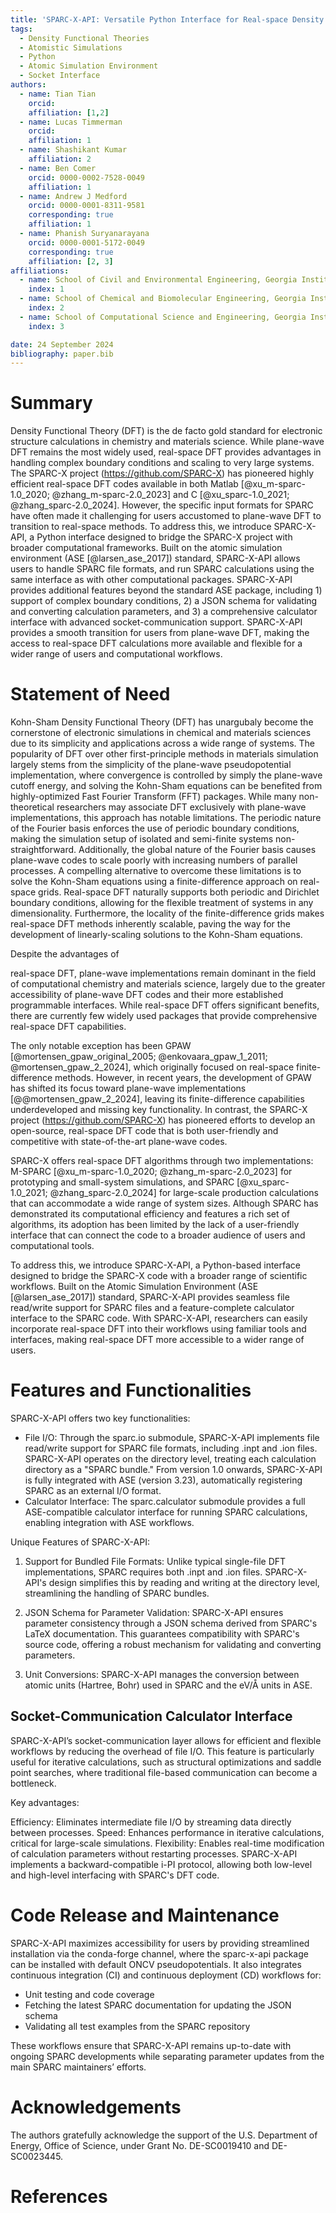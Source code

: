 ```yaml
---
title: 'SPARC-X-API: Versatile Python Interface for Real-space Density Functional Theory Calculations'
tags:
  - Density Functional Theories
  - Atomistic Simulations
  - Python
  - Atomic Simulation Environment
  - Socket Interface
authors:
  - name: Tian Tian
    orcid:
    affiliation: [1,2]
  - name: Lucas Timmerman
    orcid:
    affiliation: 1
  - name: Shashikant Kumar
    affiliation: 2
  - name: Ben Comer
    orcid: 0000-0002-7528-0049
	affiliation: 1
  - name: Andrew J Medford
    orcid: 0000-0001-8311-9581
    corresponding: true
    affiliation: 1
  - name: Phanish Suryanarayana
    orcid: 0000-0001-5172-0049
    corresponding: true
    affiliation: [2, 3]
affiliations:
  - name: School of Civil and Environmental Engineering, Georgia Institute of Technology
	index: 1
  - name: School of Chemical and Biomolecular Engineering, Georgia Institute of Technology
    index: 2
  - name: School of Computational Science and Engineering, Georgia Institute of Technology
    index: 3

date: 24 September 2024
bibliography: paper.bib
---
```


# Summary

Density Functional Theory (DFT) is the de facto gold standard for
electronic structure calculations in chemistry and materials
science. While plane-wave DFT remains the most widely used, real-space
DFT provides advantages in handling complex boundary conditions and
scaling to very large systems. The SPARC-X project
(https://github.com/SPARC-X) has pioneered highly efficient real-space
DFT codes available in both Matlab [@xu_m-sparc-1.0_2020;
@zhang_m-sparc-2.0_2023] and C [@xu_sparc-1.0_2021;
@zhang_sparc-2.0_2024]. However, the specific input formats for SPARC
have often made it challenging for users accustomed to plane-wave DFT
to transition to real-space methods. To address this, we introduce
SPARC-X-API, a Python interface designed to bridge the SPARC-X project
with broader computational frameworks. Built on the atomic simulation
environment (ASE [@larsen_ase_2017]) standard, SPARC-X-API allows
users to handle SPARC file formats, and run SPARC calculations using
the same interface as with other computational packages. SPARC-X-API
provides additional features beyond the standard ASE package,
including 1) support of complex boundary conditions, 2) a JSON schema
for validating and converting calculation parameters, and 3) a
comprehensive calculator interface with advanced socket-communication
support. SPARC-X-API provides a smooth transition for users from
plane-wave DFT, making the access to real-space DFT calculations more
available and flexible for a wider range of users and computational
workflows.

# Statement of Need

Kohn-Sham Density Functional Theory (DFT) has unargubaly become the
cornerstone of electronic simulations in chemical and materials
sciences due to its simplicity and applications across a wide range of
systems. The popularity of DFT over other first-principle methods in
materials simulation largely stems from the simplicity of the
plane-wave pseudopotential implementation, where convergence is
controlled by simply the plane-wave cutoff energy, and solving the
Kohn-Sham equations can be benefited from highly-optimized Fast
Fourier Transform (FFT) packages. While many non-theoretical
researchers may associate DFT exclusively with plane-wave
implementations, this approach has notable limitations. The periodic
nature of the Fourier basis enforces the use of periodic boundary
conditions, making the simulation setup of isolated and semi-finite
systems non-straightforward. Additionally, the global nature of the
Fourier basis causes plane-wave codes to scale poorly with increasing
numbers of parallel processes. A compelling alternative to overcome
these limitations is to solve the Kohn-Sham equations using a
finite-difference approach on real-space grids. Real-space DFT
naturally supports both periodic and Dirichlet boundary conditions,
allowing for the flexible treatment of systems in any
dimensionality. Furthermore, the locality of the finite-difference
grids makes real-space DFT methods inherently scalable, paving the way
for the development of linearly-scaling solutions to the Kohn-Sham
equations.

<!-- Need review @TT 2024.09.30 --> Despite the advantages of
real-space DFT, plane-wave implementations remain dominant in the
field of computational chemistry and materials science, largely due to
the greater accessibility of plane-wave DFT codes and their more
established programmable interfaces. While real-space DFT offers
significant benefits, there are currently few widely used packages
that provide comprehensive real-space DFT capabilities.

The only notable exception has been GPAW
[@mortensen_gpaw_original_2005; @enkovaara_gpaw_1_2011;
@mortensen_gpaw_2_2024], which originally focused on real-space
finite-difference methods. However, in recent years, the development
of GPAW has shifted its focus toward plane-wave implementations
[@@mortensen_gpaw_2_2024], leaving its finite-difference capabilities
underdeveloped and missing key functionality. In contrast, the SPARC-X
project (https://github.com/SPARC-X) has pioneered efforts to develop
an open-source, real-space DFT code that is both user-friendly and
competitive with state-of-the-art plane-wave codes.

SPARC-X offers real-space DFT algorithms through two implementations:
M-SPARC [@xu_m-sparc-1.0_2020; @zhang_m-sparc-2.0_2023] for
prototyping and small-system simulations, and SPARC
[@xu_sparc-1.0_2021; @zhang_sparc-2.0_2024] for large-scale production
calculations that can accommodate a wide range of system
sizes. Although SPARC has demonstrated its computational efficiency
and features a rich set of algorithms, its adoption has been limited
by the lack of a user-friendly interface that can connect the code to
a broader audience of users and computational tools.

To address this, we introduce SPARC-X-API, a Python-based interface
designed to bridge the SPARC-X code with a broader range of scientific
workflows. Built on the Atomic Simulation Environment (ASE
[@larsen_ase_2017]) standard, SPARC-X-API provides seamless file
read/write support for SPARC files and a feature-complete calculator
interface to the SPARC code. With SPARC-X-API, researchers can easily
incorporate real-space DFT into their workflows using familiar tools
and interfaces, making real-space DFT more accessible to a wider range
of users.

<!-- statement of SPARC-X-API v0.1 -->

<!-- SPARC-X-API philosophy -->


# Features and Functionalities

SPARC-X-API offers two key functionalities:

- File I/O: Through the sparc.io submodule, SPARC-X-API implements
  file read/write support for SPARC file formats, including .inpt and
  .ion files. SPARC-X-API operates on the directory level, treating
  each calculation directory as a "SPARC bundle." From version 1.0
  onwards, SPARC-X-API is fully integrated with ASE (version 3.23),
  automatically registering SPARC as an external I/O format.
- Calculator Interface: The sparc.calculator submodule provides a full
  ASE-compatible calculator interface for running SPARC calculations,
  enabling integration with ASE workflows. <!-- IO and socker -->

Unique Features of SPARC-X-API:

1) Support for Bundled File Formats: Unlike typical single-file DFT
implementations, SPARC requires both .inpt and .ion
files. SPARC-X-API's design simplifies this by reading and writing at
the directory level, streamlining the handling of SPARC bundles.

2) JSON Schema for Parameter Validation: SPARC-X-API ensures parameter
consistency through a JSON schema derived from SPARC's LaTeX
documentation. This guarantees compatibility with SPARC's source code,
offering a robust mechanism for validating and converting parameters.
3) Unit Conversions: SPARC-X-API manages the conversion between atomic
units (Hartree, Bohr) used in SPARC and the eV/Å units in ASE.

## Socket-Communication Calculator Interface
SPARC-X-API’s socket-communication layer allows for efficient and
flexible workflows by reducing the overhead of file I/O. This feature
is particularly useful for iterative calculations, such as structural
optimizations and saddle point searches, where traditional file-based
communication can become a bottleneck.

Key advantages:

Efficiency: Eliminates intermediate file I/O by streaming data
directly between processes.  Speed: Enhances performance in iterative
calculations, critical for large-scale simulations.  Flexibility:
Enables real-time modification of calculation parameters without
restarting processes.  SPARC-X-API implements a backward-compatible
i-PI protocol, allowing both low-level and high-level interfacing with
SPARC's DFT code.

# Code Release and Maintenance
SPARC-X-API maximizes accessibility for users by providing streamlined
installation via the conda-forge channel, where the sparc-x-api
package can be installed with default ONCV pseudopotentials. It also
integrates continuous integration (CI) and continuous deployment (CD)
workflows for:

- Unit testing and code coverage
- Fetching the latest SPARC documentation for updating the JSON schema
- Validating all test examples from the SPARC repository

These workflows ensure that SPARC-X-API remains up-to-date with
ongoing SPARC developments while separating parameter updates from the
main SPARC maintainers’ efforts.

# Acknowledgements

The authors gratefully acknowledge the support of the U.S. Department
of Energy, Office of Science, under Grant No. DE-SC0019410 and
DE-SC0023445.


# References
